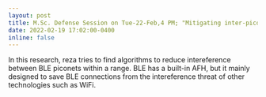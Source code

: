 ```yaml
---
layout: post
title: M.Sc. Defense Session on Tue-22-Feb,4 PM; "Mitigating inter-piconet interference in Bluetooth Low Energy (BLE) networks Based on Principles of Software-Defined Networks", Reza Sarayloo
date: 2022-02-19 17:02:00-0400
inline: false
---
```


In this research, reza tries to find algorithms to reduce intereference between BLE piconets within a range. BLE has a built-in AFH, but it mainly designed to save BLE connections from the intereference threat of other technologies such as WiFi. 

